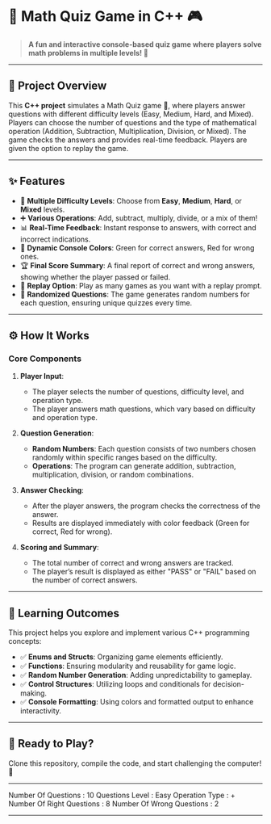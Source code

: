 # 🧮 Math Quiz Game in C++ 🎮

> **A fun and interactive console-based quiz game where players solve math problems in multiple levels! 🌟**  

---

## 🌟 Project Overview  
This **C++ project** simulates a Math Quiz game 🧠, where players answer questions with different difficulty levels (Easy, Medium, Hard, and Mixed). Players can choose the number of questions and the type of mathematical operation (Addition, Subtraction, Multiplication, Division, or Mixed). The game checks the answers and provides real-time feedback. Players are given the option to replay the game.  

---

## ✨ Features  
- 🧠 **Multiple Difficulty Levels**: Choose from **Easy**, **Medium**, **Hard**, or **Mixed** levels.  
- ➕ **Various Operations**: Add, subtract, multiply, divide, or a mix of them!  
- 📊 **Real-Time Feedback**: Instant response to answers, with correct and incorrect indications.  
- 🎨 **Dynamic Console Colors**: Green for correct answers, Red for wrong ones.  
- 🏆 **Final Score Summary**: A final report of correct and wrong answers, showing whether the player passed or failed.  
- 🔁 **Replay Option**: Play as many games as you want with a replay prompt.  
- 🤖 **Randomized Questions**: The game generates random numbers for each question, ensuring unique quizzes every time.  

---

## ⚙️ How It Works  

### Core Components  
1. **Player Input**:  
   - The player selects the number of questions, difficulty level, and operation type.  
   - The player answers math questions, which vary based on difficulty and operation type.  

2. **Question Generation**:  
   - **Random Numbers**: Each question consists of two numbers chosen randomly within specific ranges based on the difficulty.  
   - **Operations**: The program can generate addition, subtraction, multiplication, division, or random combinations.  

3. **Answer Checking**:  
   - After the player answers, the program checks the correctness of the answer.  
   - Results are displayed immediately with color feedback (Green for correct, Red for wrong).  

4. **Scoring and Summary**:  
   - The total number of correct and wrong answers are tracked.  
   - The player’s result is displayed as either "PASS" or "FAIL" based on the number of correct answers.  

---

## 🎯 Learning Outcomes

This project helps you explore and implement various C++ programming concepts:

- ✅ **Enums and Structs**: Organizing game elements efficiently.
- ✅ **Functions**: Ensuring modularity and reusability for game logic.
- ✅ **Random Number Generation**: Adding unpredictability to gameplay.
- ✅ **Control Structures**: Utilizing loops and conditionals for decision-making.
- ✅ **Console Formatting**: Using colors and formatted output to enhance interactivity.

---

## 🏁 Ready to Play?

Clone this repository, compile the code, and start challenging the computer! 🚀

---

Number Of Questions       : 10
Questions Level           : Easy
Operation Type            : +
Number Of Right Questions : 8
Number Of Wrong Questions : 2
_________________________________________________
